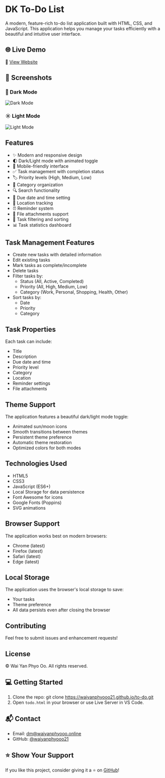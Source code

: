 # DK To-Do List

A modern, feature-rich to-do list application built with HTML, CSS, and JavaScript. This application helps you manage your tasks efficiently with a beautiful and intuitive user interface.

## 🌐 Live Demo

🔗 [View Website](https://waiyanphyooo21.github.io/to-do/)

## 📸 Screenshots

### 🌙 Dark Mode  
![Dark Mode](screenshoots/preview_dark.png)

### ☀️ Light Mode  
![Light Mode](screenshoots/preview_light.png)

## Features

- ✨ Modern and responsive design
- 🌓 Dark/Light mode with animated toggle
- 📱 Mobile-friendly interface
- ✅ Task management with completion status
- 🏷️ Priority levels (High, Medium, Low)
- 📂 Category organization
- 🔍 Search functionality
- 📅 Due date and time setting
- 📍 Location tracking
- ⏰ Reminder system
- 📎 File attachments support
- 🔄 Task filtering and sorting
- 📊 Task statistics dashboard

## Task Management Features

- Create new tasks with detailed information
- Edit existing tasks
- Mark tasks as complete/incomplete
- Delete tasks
- Filter tasks by:
  - Status (All, Active, Completed)
  - Priority (All, High, Medium, Low)
  - Category (Work, Personal, Shopping, Health, Other)
- Sort tasks by:
  - Date
  - Priority
  - Category

## Task Properties

Each task can include:
- Title
- Description
- Due date and time
- Priority level
- Category
- Location
- Reminder settings
- File attachments

## Theme Support

The application features a beautiful dark/light mode toggle:
- Animated sun/moon icons
- Smooth transitions between themes
- Persistent theme preference
- Automatic theme restoration
- Optimized colors for both modes

## Technologies Used

- HTML5
- CSS3
- JavaScript (ES6+)
- Local Storage for data persistence
- Font Awesome for icons
- Google Fonts (Poppins)
- SVG animations

## Browser Support

The application works best on modern browsers:
- Chrome (latest)
- Firefox (latest)
- Safari (latest)
- Edge (latest)

## Local Storage

The application uses the browser's local storage to save:
- Your tasks
- Theme preference
- All data persists even after closing the browser

## Contributing

Feel free to submit issues and enhancement requests!

## License

© Wai Yan Phyo Oo. All rights reserved. 

## 💻 Getting Started

1. Clone the repo:
git clone https://waiyanphyooo21.github.io/to-do.git
2. Open `todo.html` in your browser or use Live Server in VS Code.

## 📬 Contact

- Email: dm@waiyanphyooo.online
- GitHub: [@waiyanphyooo21](https://github.com/waiyanphyooo21)

## ⭐️ Show Your Support

If you like this project, consider giving it a ⭐️ on [GitHub](https://waiyanphyooo21.github.io/to-do/)!
